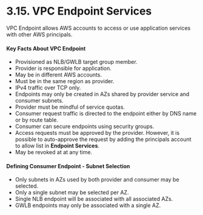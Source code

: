 # 3.15. VPC Endpoint Services

VPC Endpoint allows AWS accounts to access or use application services with other AWS principals.

#### Key Facts About VPC Endpoint

- Provisioned as NLB/GWLB target group member.
- Provider is responsible for application.
- May be in different AWS accounts.
- Must be in the same region as provider.
- IPv4 traffic over TCP only.
- Endpoints may only be created in AZs shared by provider service and consumer subnets.
- Provider must be mindful of service quotas.
- Consumer request traffic is directed to the endpoint either by DNS name or by route table.
- Consumer can secure endpoints using security groups.
- Access requests must be approved by the provider. However, it is possible to auto-approve the request by adding the principals account to allow list in **Endpoint Services**.
- May be revoked at at any time.

#### Defining Consumer Endpoint - Subnet Selection

- Only subnets in AZs used by both provider and consumer may be selected.
- Only a single subnet may be selected per AZ.
- Single NLB endpoint will be associated with all associated AZs.
- GWLB endpoints may only be associated with a single AZ.
